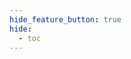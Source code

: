 ```yaml
---
hide_feature_button: true
hide:
  - toc
---
```


<h1></h1>

<swagger-ui src="https://prices.curve.fi/feeds-docs/openapi.json"></swagger-ui>